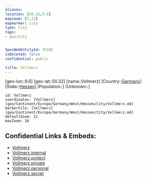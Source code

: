 ```yaml
---
aliases: 
location: [50.32,9.6]
mapzoom: [7,12] 
mapmarker: city 
type: City
tags:
- geo/City


SpocWebEntityId: 35345
isDeleted: false
confidential: public

title: Vollmerz
---
```

[geo-lon::9.6]
[geo-lat::50.32]
[name::Vollmerz]
[Country::[Germany](geo/Continent/Europe/Germany.md)]
[State::[Hessen](geo/Continent/Europe/Germany/West/Hessen.md)]
[Population::]
[Unknown::]


```leaflet
id: Vollmerz
coordinates: [Vollmerz](geo/Continent/Europe/Germany/West/Hessen/City/Vollmerz.md)
markerFile: [Vollmerz](geo/Continent/Europe/Germany/West/Hessen/City/Vollmerz.md)
defaultZoom: 11 
maxZoom: 18
```


## Confidential Links & Embeds: 
- [Vollmerz](../../../../../../../../_public/geo/Continent/Europe/Germany/West/Hessen/City/Vollmerz.md) 
- [Vollmerz.internal](../../../../../../../../_internal/geo/Continent/Europe/Germany/West/Hessen/City/Vollmerz.internal.md) 
- [Vollmerz.protect](../../../../../../../../_protect/geo/Continent/Europe/Germany/West/Hessen/City/Vollmerz.protect.md) 
- [Vollmerz.private](../../../../../../../../_private/geo/Continent/Europe/Germany/West/Hessen/City/Vollmerz.private.md) 
- [Vollmerz.personal](../../../../../../../../_personal/geo/Continent/Europe/Germany/West/Hessen/City/Vollmerz.personal.md) 
- [Vollmerz.secret](../../../../../../../../_secret/geo/Continent/Europe/Germany/West/Hessen/City/Vollmerz.secret.md) 
